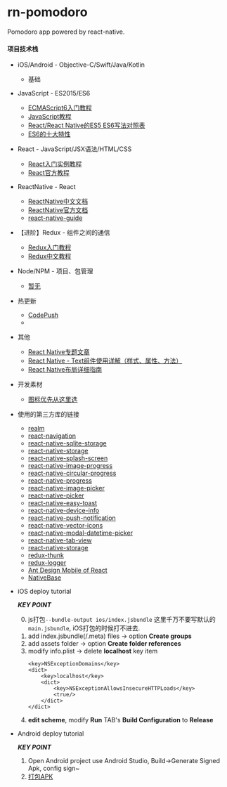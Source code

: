# rn-pomodoro
Pomodoro app powered by react-native.

#### 项目技术栈

- iOS/Android - Objective-C/Swift/Java/Kotlin
    - 基础

- JavaScript - ES2015/ES6
    - [ECMAScript6入门教程](http://es6.ruanyifeng.com/#docs/object)
    - [JavaScript教程](http://www.runoob.com/js/js-tutorial.html)
    - [React/React Native的ES5 ES6写法对照表](http://bbs.reactnative.cn/topic/15/react-react-native-的es5-es6写法对照表)
    - [ES6的十大特性](http://geek.csdn.net/news/detail/239352)

- React - JavaScript/JSX语法/HTML/CSS
    - [React入门实例教程](http://www.ruanyifeng.com/blog/2015/03/react.html)
    - [React官方教程](https://reactjs.org/)

- ReactNative - React
    - [ReactNative中文文档](http://reactnative.cn/docs/0.48/getting-started.html)
    - [ReactNative官方文档](http://facebook.github.io/react-native/docs/getting-started.html)
    - [react-native-guide](https://github.com/reactnativecn/react-native-guide)

- 【进阶】Redux - 组件之间的通信
    - [Redux入门教程](http://www.ruanyifeng.com/blog/2016/09/redux_tutorial_part_one_basic_usages.html)
    - [Redux中文教程](http://www.redux.org.cn/docs/basics/index.html)

- Node/NPM - 项目、包管理
    - [暂无]()

- 热更新
    - [CodePush](http://microsoft.github.io/code-push/index.html#getting_started)
    - []()

- 其他
    - [React Native专题文章](http://www.hangge.com/blog/cache/category_76_1.html)
    - [React Native - Text组件使用详解（样式、属性、方法）](http://www.hangge.com/blog/cache/detail_1486.html)
    - [React Native布局详细指南](http://blog.csdn.net/quanqinyang/article/details/52215641)

- 开发素材
    - [图标优先从这里选](http://www.iconfont.cn/collections/detail?spm=a313x.7781069.1998910419.d9df05512&cid=2706)


- 使用的第三方库的链接
    - [realm](https://github.com/realm/realm-js)
    - [react-navigation](https://github.com/react-community/react-navigation)
    - [react-native-sqlite-storage](https://github.com/andpor/react-native-sqlite-storage)
    - [react-native-storage](https://github.com/sunnylqm/react-native-storage)
    - [react-native-splash-screen](https://github.com/crazycodeboy/react-native-splash-screen)
    - [react-native-image-progress](https://github.com/oblador/react-native-image-progress)
    - [react-native-circular-progress](https://github.com/bgryszko/react-native-circular-progress)
    - [react-native-progress](https://github.com/oblador/react-native-progress)
    - [react-native-image-picker](https://github.com/react-community/react-native-image-picker)
    - [react-native-picker](https://github.com/beefe/react-native-picker)
    - [react-native-easy-toast](https://github.com/crazycodeboy/react-native-easy-toast)
    - [react-native-device-info](https://github.com/rebeccahughes/react-native-device-info)
    - [react-native-push-notification](https://github.com/zo0r/react-native-push-notification)
    - [react-native-vector-icons](https://github.com/oblador/react-native-vector-icons)
    - [react-native-modal-datetime-picker](https://github.com/mmazzarolo/react-native-modal-datetime-picker)
    - [react-native-tab-view](https://github.com/react-native-community/react-native-tab-view)
    - [react-native-storage](https://github.com/sunnylqm/react-native-storage)
    - [redux-thunk](https://github.com/gaearon/redux-thunk)
    - [redux-logger](https://github.com/evgenyrodionov/redux-logger)
    - [Ant Design Mobile of React](https://mobile.ant.design/index-cn)        
    - [NativeBase](https://github.com/GeekyAnts/NativeBase)
    
    

- iOS deploy tutorial

   ***KEY POINT***
   
   0. js打包```--bundle-output ios/index.jsbundle``` 这里千万不要写默认的```main.jsbundle```, iOS打包的时候打不进去.
   1. add index.jsbundle(/.meta) files -> option **Create groups**
   2. add assets folder -> option **Create folder references**
   3. modify info.plist -> delete **localhost** key item
        ```
        <key>NSExceptionDomains</key>
        <dict>
            <key>localhost</key>
            <dict>
                <key>NSExceptionAllowsInsecureHTTPLoads</key>
                <true/>
            </dict>
        </dict>
        ```
   4. **edit scheme**, modify **Run** TAB's **Build Configuration** to **Release**
    
- Android deploy tutorial

    ***KEY POINT***
    
    1. Open Android project use Android Studio, Build->Generate Signed Apk, config sign~
    2. [打包APK](http://reactnative.cn/docs/0.50/signed-apk-android.html#content)
        
        
